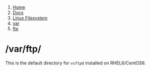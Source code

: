 <!-- -
Title: /var/ftp
First Published: 2014-09-22
- -->

<ol class="breadcrumb" itemprop="breadcrumb">
    <li><a href="/">Home</a></li>
    <li><a href="/docs/">Docs</a></li>
    <li><a href="/docs/lfs/">Linux Filesystem</a></li>
    <li><a href="/docs/lfs/var/">var</a></li>
    <li><a href="/docs/lfs/var/ftp">ftp</a></li>
</ol>

/var/ftp/
=========

This is the default directory for `vsftpd` installed on RHEL6/CentOS6.

